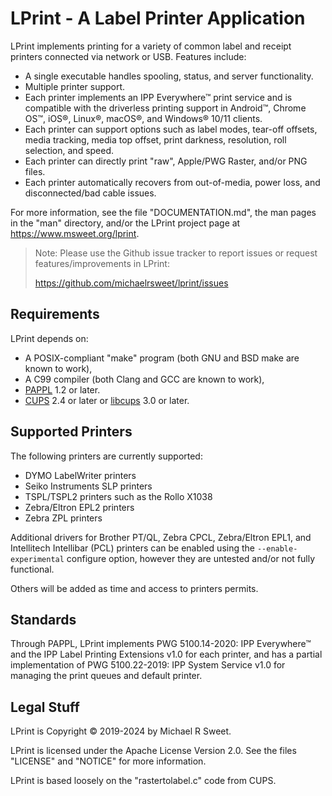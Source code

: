 LPrint - A Label Printer Application
====================================

LPrint implements printing for a variety of common label and receipt printers
connected via network or USB.  Features include:

- A single executable handles spooling, status, and server functionality.
- Multiple printer support.
- Each printer implements an IPP Everywhere™ print service and is compatible
  with the driverless printing support in Android™, Chrome OS™, iOS®, Linux®,
  macOS®, and Windows® 10/11 clients.
- Each printer can support options such as label modes, tear-off offsets,
  media tracking, media top offset, print darkness, resolution, roll selection,
  and speed.
- Each printer can directly print "raw", Apple/PWG Raster, and/or PNG files.
- Each printer automatically recovers from out-of-media, power loss, and
  disconnected/bad cable issues.

For more information, see the file "DOCUMENTATION.md", the man pages in the
"man" directory, and/or the LPrint project page at
<https://www.msweet.org/lprint>.

> Note: Please use the Github issue tracker to report issues or request
> features/improvements in LPrint:
>
> <https://github.com/michaelrsweet/lprint/issues>


Requirements
------------

LPrint depends on:

- A POSIX-compliant "make" program (both GNU and BSD make are known to work),
- A C99 compiler (both Clang and GCC are known to work),
- [PAPPL](https://www.msweet.org/pappl) 1.2 or later.
- [CUPS](https://openprinting.github.io/cups) 2.4 or later or
  [libcups](https://github.com/OpenPrinting/libcups) 3.0 or later.


Supported Printers
------------------

The following printers are currently supported:

- DYMO LabelWriter printers
- Seiko Instruments SLP printers
- TSPL/TSPL2 printers such as the Rollo X1038
- Zebra/Eltron EPL2 printers
- Zebra ZPL printers

Additional drivers for Brother PT/QL, Zebra CPCL, Zebra/Eltron EPL1, and
Intellitech Intellibar (PCL) printers can be enabled using the
`--enable-experimental` configure option, however they are untested and/or
not fully functional.

Others will be added as time and access to printers permits.


Standards
---------

Through PAPPL, LPrint implements PWG 5100.14-2020: IPP Everywhere™ and the IPP
Label Printing Extensions v1.0 for each printer, and has a partial
implementation of PWG 5100.22-2019: IPP System Service v1.0 for managing the
print queues and default printer.


Legal Stuff
-----------

LPrint is Copyright © 2019-2024 by Michael R Sweet.

LPrint is licensed under the Apache License Version 2.0.  See the files
"LICENSE" and "NOTICE" for more information.

LPrint is based loosely on the "rastertolabel.c" code from CUPS.
